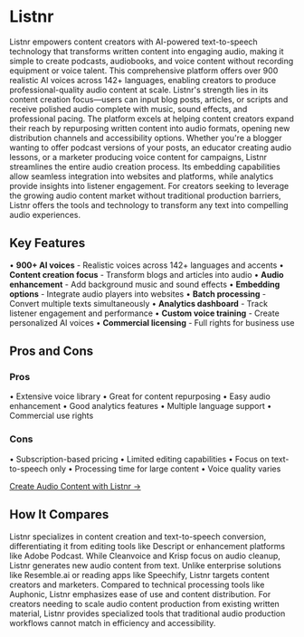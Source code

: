 # Listnr

Listnr empowers content creators with AI-powered text-to-speech technology that transforms written content into engaging audio, making it simple to create podcasts, audiobooks, and voice content without recording equipment or voice talent. This comprehensive platform offers over 900 realistic AI voices across 142+ languages, enabling creators to produce professional-quality audio content at scale. Listnr's strength lies in its content creation focus—users can input blog posts, articles, or scripts and receive polished audio complete with music, sound effects, and professional pacing. The platform excels at helping content creators expand their reach by repurposing written content into audio formats, opening new distribution channels and accessibility options. Whether you're a blogger wanting to offer podcast versions of your posts, an educator creating audio lessons, or a marketer producing voice content for campaigns, Listnr streamlines the entire audio creation process. Its embedding capabilities allow seamless integration into websites and platforms, while analytics provide insights into listener engagement. For creators seeking to leverage the growing audio content market without traditional production barriers, Listnr offers the tools and technology to transform any text into compelling audio experiences.

## Key Features

• **900+ AI voices** - Realistic voices across 142+ languages and accents
• **Content creation focus** - Transform blogs and articles into audio
• **Audio enhancement** - Add background music and sound effects
• **Embedding options** - Integrate audio players into websites
• **Batch processing** - Convert multiple texts simultaneously
• **Analytics dashboard** - Track listener engagement and performance
• **Custom voice training** - Create personalized AI voices
• **Commercial licensing** - Full rights for business use

## Pros and Cons

### Pros
• Extensive voice library
• Great for content repurposing
• Easy audio enhancement
• Good analytics features
• Multiple language support
• Commercial use rights

### Cons
• Subscription-based pricing
• Limited editing capabilities
• Focus on text-to-speech only
• Processing time for large content
• Voice quality varies

[Create Audio Content with Listnr →](https://www.listnr.ai)

## How It Compares

Listnr specializes in content creation and text-to-speech conversion, differentiating it from editing tools like Descript or enhancement platforms like Adobe Podcast. While Cleanvoice and Krisp focus on audio cleanup, Listnr generates new audio content from text. Unlike enterprise solutions like Resemble.ai or reading apps like Speechify, Listnr targets content creators and marketers. Compared to technical processing tools like Auphonic, Listnr emphasizes ease of use and content distribution. For creators needing to scale audio content production from existing written material, Listnr provides specialized tools that traditional audio production workflows cannot match in efficiency and accessibility.